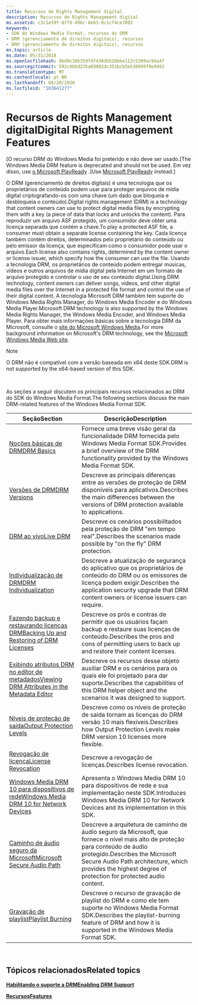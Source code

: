 ```yaml
---
title: Recursos de Rights Management digital
description: Recursos de Rights Management digital
ms.assetid: c3c1e59f-8ff9-496c-8e63-0c1cf4ce7092
keywords:
- SDK do Windows Media Format, recursos do DRM
- DRM (gerenciamento de direitos digitais), recursos
- DRM (gerenciamento de direitos digitais), recursos
ms.topic: article
ms.date: 05/31/2018
ms.openlocfilehash: 9bd9c30b350fdf430d5b20bbe112c5309ac9da4f
ms.sourcegitcommit: 592c9bbd22ba69802dc353bcb5eb30699f9e9403
ms.translationtype: MT
ms.contentlocale: pt-BR
ms.lasthandoff: 08/20/2020
ms.locfileid: "103641277"
---
```

# <a name="digital-rights-management-features"></a><span data-ttu-id="b09ae-106">Recursos de Rights Management digital</span><span class="sxs-lookup"><span data-stu-id="b09ae-106">Digital Rights Management Features</span></span>

<span data-ttu-id="b09ae-107">\[O recurso DRM do Windows Media foi preterido e não deve ser usado.</span><span class="sxs-lookup"><span data-stu-id="b09ae-107">\[The Windows Media DRM feature is deprecated and should not be used.</span></span> <span data-ttu-id="b09ae-108">Em vez disso, use [o Microsoft PlayReady](/windows/uwp/audio-video-camera/playready-client-sdk) .\]</span><span class="sxs-lookup"><span data-stu-id="b09ae-108">Use [Microsoft PlayReady](/windows/uwp/audio-video-camera/playready-client-sdk) instead.\]</span></span>

<span data-ttu-id="b09ae-109">O DRM (gerenciamento de direitos digitais) é uma tecnologia que os proprietários de conteúdo podem usar para proteger arquivos de mídia digital criptografando-os com uma chave (um dado que bloqueia e desbloqueia o conteúdo).</span><span class="sxs-lookup"><span data-stu-id="b09ae-109">Digital rights management (DRM) is a technology that content owners can use to protect digital media files by encrypting them with a key (a piece of data that locks and unlocks the content).</span></span> <span data-ttu-id="b09ae-110">Para reproduzir um arquivo ASF protegido, um consumidor deve obter uma licença separada que contém a chave.</span><span class="sxs-lookup"><span data-stu-id="b09ae-110">To play a protected ASF file, a consumer must obtain a separate license containing the key.</span></span> <span data-ttu-id="b09ae-111">Cada licença também contém direitos, determinados pelo proprietário do conteúdo ou pelo emissor da licença, que especificam como o consumidor pode usar o arquivo.</span><span class="sxs-lookup"><span data-stu-id="b09ae-111">Each license also contains rights, determined by the content owner or license issuer, which specify how the consumer can use the file.</span></span> <span data-ttu-id="b09ae-112">Usando a tecnologia DRM, os proprietários de conteúdo podem entregar músicas, vídeos e outros arquivos de mídia digital pela Internet em um formato de arquivo protegido e controlar o uso de seu conteúdo digital.</span><span class="sxs-lookup"><span data-stu-id="b09ae-112">Using DRM technology, content owners can deliver songs, videos, and other digital media files over the Internet in a protected file format and control the use of their digital content.</span></span> <span data-ttu-id="b09ae-113">A tecnologia Microsoft DRM também tem suporte do Windows Media Rights Manager, do Windows Media Encoder e do Windows Media Player.</span><span class="sxs-lookup"><span data-stu-id="b09ae-113">Microsoft DRM technology is also supported by the Windows Media Rights Manager, the Windows Media Encoder, and Windows Media Player.</span></span> <span data-ttu-id="b09ae-114">Para obter mais informações básicas sobre a tecnologia DRM da Microsoft, consulte o [site do Microsoft Windows Media](https://support.microsoft.com/help/17946/windows-media).</span><span class="sxs-lookup"><span data-stu-id="b09ae-114">For more background information on Microsoft's DRM technology, see the [Microsoft Windows Media Web site](https://support.microsoft.com/help/17946/windows-media).</span></span>

> [!Note]  
> <span data-ttu-id="b09ae-115">O DRM não é compatível com a versão baseada em x64 deste SDK.</span><span class="sxs-lookup"><span data-stu-id="b09ae-115">DRM is not supported by the x64-based version of this SDK.</span></span>

 

<span data-ttu-id="b09ae-116">As seções a seguir discutem os principais recursos relacionados ao DRM do SDK do Windows Media Format.</span><span class="sxs-lookup"><span data-stu-id="b09ae-116">The following sections discuss the main DRM-related features of the Windows Media Format SDK.</span></span>



| <span data-ttu-id="b09ae-117">Seção</span><span class="sxs-lookup"><span data-stu-id="b09ae-117">Section</span></span>                                                                                            | <span data-ttu-id="b09ae-118">Descrição</span><span class="sxs-lookup"><span data-stu-id="b09ae-118">Description</span></span>                                                                                                                          |
|----------------------------------------------------------------------------------------------------|--------------------------------------------------------------------------------------------------------------------------------------|
| [<span data-ttu-id="b09ae-119">Noções básicas de DRM</span><span class="sxs-lookup"><span data-stu-id="b09ae-119">DRM Basics</span></span>](drm-basics.md)                                                                       | <span data-ttu-id="b09ae-120">Fornece uma breve visão geral da funcionalidade DRM fornecida pelo Windows Media Format SDK.</span><span class="sxs-lookup"><span data-stu-id="b09ae-120">Provides a brief overview of the DRM functionality provided by the Windows Media Format SDK.</span></span>                                         |
| [<span data-ttu-id="b09ae-121">Versões de DRM</span><span class="sxs-lookup"><span data-stu-id="b09ae-121">DRM Versions</span></span>](drm-versions.md)                                                                   | <span data-ttu-id="b09ae-122">Descreve as principais diferenças entre as versões de proteção de DRM disponíveis para aplicativos.</span><span class="sxs-lookup"><span data-stu-id="b09ae-122">Describes the main differences between the versions of DRM protection available to applications.</span></span>                                     |
| [<span data-ttu-id="b09ae-123">DRM ao vivo</span><span class="sxs-lookup"><span data-stu-id="b09ae-123">Live DRM</span></span>](live-drm.md)                                                                           | <span data-ttu-id="b09ae-124">Descreve os cenários possibilitados pela proteção de DRM "em tempo real".</span><span class="sxs-lookup"><span data-stu-id="b09ae-124">Describes the scenarios made possible by "on the fly" DRM protection.</span></span>                                                                |
| [<span data-ttu-id="b09ae-125">Individualização de DRM</span><span class="sxs-lookup"><span data-stu-id="b09ae-125">DRM Individualization</span></span>](drm-individualization.md)                                                 | <span data-ttu-id="b09ae-126">Descreve a atualização de segurança do aplicativo que os proprietários de conteúdo do DRM ou os emissores de licença podem exigir.</span><span class="sxs-lookup"><span data-stu-id="b09ae-126">Describes the application security upgrade that DRM content owners or license issuers can require.</span></span>                                   |
| [<span data-ttu-id="b09ae-127">Fazendo backup e restaurando licenças DRM</span><span class="sxs-lookup"><span data-stu-id="b09ae-127">Backing Up and Restoring of DRM Licenses</span></span>](backing-up-and-restoring-of-drm-licenses.md)           | <span data-ttu-id="b09ae-128">Descreve os prós e contras de permitir que os usuários façam backup e restaure suas licenças de conteúdo.</span><span class="sxs-lookup"><span data-stu-id="b09ae-128">Describes the pros and cons of permitting users to back up and restore their content licenses.</span></span>                                       |
| [<span data-ttu-id="b09ae-129">Exibindo atributos DRM no editor de metadados</span><span class="sxs-lookup"><span data-stu-id="b09ae-129">Viewing DRM Attributes in the Metadata Editor</span></span>](viewing-drm-attributes-in-the-metadata-editor.md) | <span data-ttu-id="b09ae-130">Descreve os recursos desse objeto auxiliar DRM e os cenários para os quais ele foi projetado para dar suporte.</span><span class="sxs-lookup"><span data-stu-id="b09ae-130">Describes the capabilities of this DRM helper object and the scenarios it was designed to support.</span></span>                                   |
| [<span data-ttu-id="b09ae-131">Níveis de proteção de saída</span><span class="sxs-lookup"><span data-stu-id="b09ae-131">Output Protection Levels</span></span>](output-protection-levels.md)                                           | <span data-ttu-id="b09ae-132">Descreve como os níveis de proteção de saída tornam as licenças do DRM versão 10 mais flexíveis.</span><span class="sxs-lookup"><span data-stu-id="b09ae-132">Describes how Output Protection Levels make DRM version 10 licenses more flexible.</span></span>                                                   |
| [<span data-ttu-id="b09ae-133">Revogação de licença</span><span class="sxs-lookup"><span data-stu-id="b09ae-133">License Revocation</span></span>](license-revocation.md)                                                       | <span data-ttu-id="b09ae-134">Descreve a revogação de licenças.</span><span class="sxs-lookup"><span data-stu-id="b09ae-134">Describes license revocation.</span></span>                                                                                                        |
| [<span data-ttu-id="b09ae-135">Windows Media DRM 10 para dispositivos de rede</span><span class="sxs-lookup"><span data-stu-id="b09ae-135">Windows Media DRM 10 for Network Devices</span></span>](windows-media-drm-10-for-network-devices.md)           | <span data-ttu-id="b09ae-136">Apresenta o Windows Media DRM 10 para dispositivos de rede e sua implementação neste SDK.</span><span class="sxs-lookup"><span data-stu-id="b09ae-136">Introduces Windows Media DRM 10 for Network Devices and its implementation in this SDK.</span></span>                                              |
| [<span data-ttu-id="b09ae-137">Caminho de áudio seguro da Microsoft</span><span class="sxs-lookup"><span data-stu-id="b09ae-137">Microsoft Secure Audio Path</span></span>](microsoft-secure-audio-path--deprecated.md)                         | <span data-ttu-id="b09ae-138">Descreve a arquitetura de caminho de áudio seguro da Microsoft, que fornece o nível mais alto de proteção para conteúdo de áudio protegido.</span><span class="sxs-lookup"><span data-stu-id="b09ae-138">Describes the Microsoft Secure Audio Path architecture, which provides the highest degree of protection for protected audio content.</span></span> |
| [<span data-ttu-id="b09ae-139">Gravação de playlist</span><span class="sxs-lookup"><span data-stu-id="b09ae-139">Playlist Burning</span></span>](playlist-burning.md)                                                           | <span data-ttu-id="b09ae-140">Descreve o recurso de gravação de playlist do DRM e como ele tem suporte no Windows Media Format SDK.</span><span class="sxs-lookup"><span data-stu-id="b09ae-140">Describes the playlist-burning feature of DRM and how it is supported in the Windows Media Format SDK.</span></span>                               |



 

## <a name="related-topics"></a><span data-ttu-id="b09ae-141">Tópicos relacionados</span><span class="sxs-lookup"><span data-stu-id="b09ae-141">Related topics</span></span>

<dl> <dt>

[<span data-ttu-id="b09ae-142">**Habilitando o suporte a DRM**</span><span class="sxs-lookup"><span data-stu-id="b09ae-142">**Enabling DRM Support**</span></span>](enabling-drm-support.md)
</dt> <dt>

[<span data-ttu-id="b09ae-143">**Recursos**</span><span class="sxs-lookup"><span data-stu-id="b09ae-143">**Features**</span></span>](features.md)
</dt> </dl>

 

 